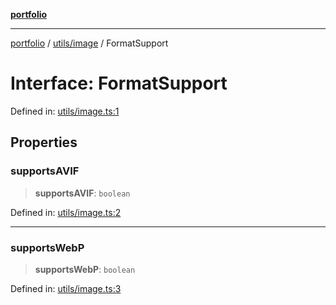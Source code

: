[**portfolio**](../../../README.md)

***

[portfolio](../../../modules.md) / [utils/image](../README.md) / FormatSupport

# Interface: FormatSupport

Defined in: [utils/image.ts:1](https://github.com/tnorlund/Portfolio/blob/7be63162d40f4a98dfc574bfe3e056a4903f0c8f/portfolio/utils/image.ts#L1)

## Properties

### supportsAVIF

> **supportsAVIF**: `boolean`

Defined in: [utils/image.ts:2](https://github.com/tnorlund/Portfolio/blob/7be63162d40f4a98dfc574bfe3e056a4903f0c8f/portfolio/utils/image.ts#L2)

***

### supportsWebP

> **supportsWebP**: `boolean`

Defined in: [utils/image.ts:3](https://github.com/tnorlund/Portfolio/blob/7be63162d40f4a98dfc574bfe3e056a4903f0c8f/portfolio/utils/image.ts#L3)

